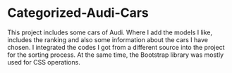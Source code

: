 # Categorized-Audi-Cars
This project includes some cars of Audi. 
Where I add the models I like, includes the ranking and also some information about the cars I have chosen.
I integrated the codes I got from a different source into the project for the sorting process.
At the same time, the Bootstrap library was mostly used for CSS operations.
